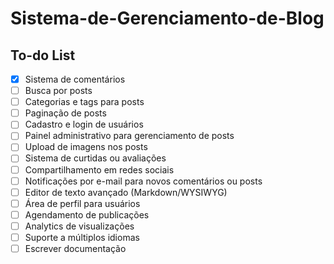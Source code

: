 # Sistema-de-Gerenciamento-de-Blog

## To-do List
- [x] Sistema de comentários
- [ ] Busca por posts
- [ ] Categorias e tags para posts
- [ ] Paginação de posts
- [ ] Cadastro e login de usuários
- [ ] Painel administrativo para gerenciamento de posts
- [ ] Upload de imagens nos posts
- [ ] Sistema de curtidas ou avaliações
- [ ] Compartilhamento em redes sociais
- [ ] Notificações por e-mail para novos comentários ou posts
- [ ] Editor de texto avançado (Markdown/WYSIWYG)
- [ ] Área de perfil para usuários
- [ ] Agendamento de publicações
- [ ] Analytics de visualizações
- [ ] Suporte a múltiplos idiomas
- [ ] Escrever documentação